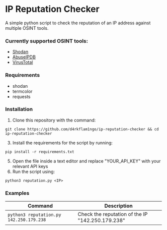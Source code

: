 # IP Reputation Checker

A simple python script to check the reputation of an IP address against multiple OSINT tools.

### Currently supported OSINT tools: 
* [Shodan](https://www.shodan.io/)
* [AbuseIPDB](https://www.abuseipdb.com/)
* [VirusTotal](https://www.virustotal.com/)

### Requirements
* shodan
* termcolor
* requests

### Installation
1. Clone this repository with the command: 
```
git clone https://github.com/d4rkflam1ngo/ip-reputation-checker && cd ip-reputation-checker
```
3. Install the requirements for the script by running:
```
pip install -r requirements.txt
```
5. Open the file inside a text editor and replace "YOUR_API_KEY" with your relevant API keys
6. Run the script using:
```
python3 reputation.py <IP>
```

### Examples
| Command | Description |
| ----------- | ----------- |
| `python3 reputation.py 142.250.179.238`| Check the reputation of the IP "142.250.179.238" |
